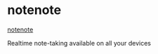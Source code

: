 # notenote

[notenote]( https://pushme-pullyou.github.io/notenote/ )

Realtime note-taking available on all your devices
